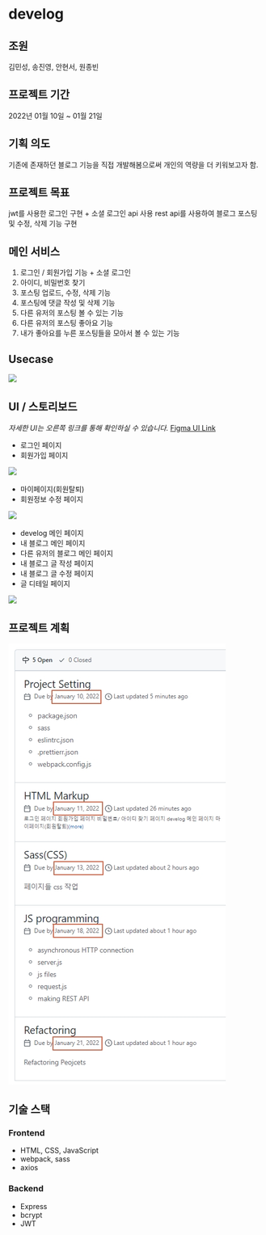 # develog

## 조원

김민성, 송진영, 안현서, 원종빈

## 프로젝트 기간

2022년 01월 10일 ~ 01월 21일

## 기획 의도

기존에 존재하던 블로그 기능을 직접 개발해봄으로써 개인의 역량을 더 키워보고자 함.

## 프로젝트 목표

jwt를 사용한 로그인 구현 + 소셜 로그인 api 사용
rest api를 사용하여 블로그 포스팅 및 수정, 삭제 기능 구현

## 메인 서비스

1. 로그인 / 회원가입 기능 + 소셜 로그인
2. 아이디, 비밀번호 찾기 
3. 포스팅 업로드, 수정, 삭제 기능
4. 포스팅에 댓글 작성 및 삭제 기능
5. 다른 유저의 포스팅 볼 수 있는 기능
6. 다른 유저의 포스팅 좋아요 기능
7. 내가 좋아요를 누른 포스팅들을 모아서 볼 수 있는 기능 

## Usecase

![](plan/usecase.jpg)

## UI / 스토리보드

_자세한 UI는 오른쪽 링크를 통해 확인하실 수 있습니다._
[Figma UI Link](https://www.figma.com/file/EtaoLOngEQHhQa84e2qY3n/Untitled)

- 로그인 페이지
- 회원가입 페이지

![](plan/login.jpg)

- 마이페이지(회원탈퇴)
- 회원정보 수정 페이지

![](plan/mypage.jpg)

- develog 메인 페이지
- 내 블로그 메인 페이지
- 다른 유저의 블로그 메인 페이지
- 내 블로그 글 작성 페이지
- 내 블로그 글 수정 페이지
- 글 디테일 페이지

![](plan/main.jpg)

## 프로젝트 계획

![](plan/mileston.jpg)

## 기술 스택

### Frontend

- HTML, CSS, JavaScript
- webpack, sass
- axios

### Backend

- Express
- bcrypt
- JWT
